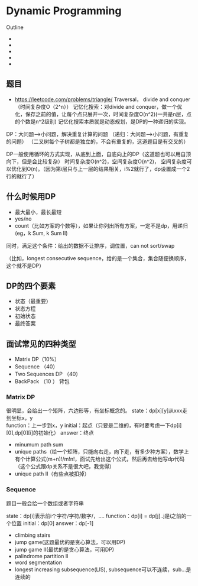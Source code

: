 # Dynamic Programming

Outline
- [](#)
- [](#)
- [](#)
- [](#)
- [](#)

## 题目

- https://leetcode.com/problems/triangle/
Traversal， divide and conquer （时间复杂度O（2^n））
记忆化搜索：对divide and conquer，做一个优化，保存之前的值，让每个点只展开一次，时间复杂度O(n^2)(一共是n层，点的个数是n^2级别)
记忆化搜索本质就是动态规划，是DP的一种递归的实现。  

DP：大问题-->小问题，解决重复计算的问题
（递归：大问题-->小问题，有重复的问题）
（二叉树每个子树都是独立的，不会有重复的，这道题目是有交叉的）

DP一般使用循环的方式实现，从底到上面，自底向上的DP（这道题也可以用自顶向下，但是会比较复杂）
时间复杂度O(n^2)，空间复杂度O(n^2)， 空间复杂度可以优化到O(n)。（因为第i层只与上一层的结果相关，i%2就行了，dp设置成一个2行的就行了）

## 什么时候用DP

- 最大最小，最长最短
- yes/no
- count（比如方案的个数等），如果让你列出所有方案，一定不是dp，用递归(eg，k Sum, k Sum II)

同时，满足这个条件：给出的数据不让排序，调位置，can not sort/swap

（比如，longest consecutive sequence，给的是一个集合，集合随便换顺序，这个就不是DP）

## DP的四个要素

- 状态（最重要）
- 状态方程
- 初始状态
- 最终答案


## 面试常见的四种类型

- Matrix DP（10%）
- Sequence （40）
- Two Sequences DP （40）
- BackPack （10 ）  背包


### Matrix DP

很明显，会给出一个矩阵，六边形等，有坐标概念的。
state：dp[x][y]从xxx走到坐标x，y  
function：上一步到x，y
initial：起点（只要是二维的，有时要考虑一下dp[i][0],dp[0][i]的初始化）
answer：终点

- minumum path sum
- unique paths（给一个矩阵，只能向右走，向下走，有多少种方案），数学上有个计算公式(m+n)!/m!n!，面试先给出这个公式，然后再去给他写dp代码（这个公式跟dp关系不是很大吧，我觉得）
- unique path II（有些点被扣掉）

### Sequence

题目一般会给一个数组或者字符串

state：dp[i]表示前i个字符/字符/数字/，.... 
function：dp[i] = dp[j]..j是i之前的一个位置
initial：dp[0]
answer：dp[-1]

- climbing stairs
- jump game(这题最优的是贪心算法，可以用DP)
- jump game II(最优的是贪心算法，可用DP)
- palindrome partition II
- word segmentation
- longest increasing subsequence(LIS), subsequence可以不连续，sub...是连续的




